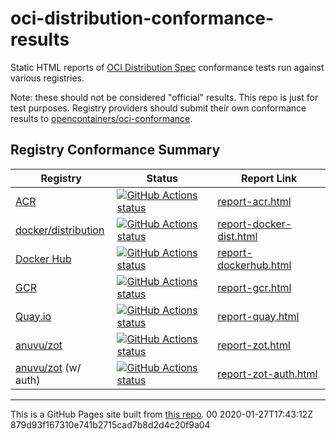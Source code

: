 # oci-distribution-conformance-results

Static HTML reports of [OCI Distribution Spec](https://github.com/opencontainers/distribution-spec) conformance tests run against various registries.

Note: these should not be considered "official" results. This repo is just for test purposes. 
Registry providers should submit their own conformance results to [opencontainers/oci-conformance](https://github.com/opencontainers/oci-conformance).

## Registry Conformance Summary

| Registry | Status | Report Link |
| -------- | -------- | -------- |
| [ACR](https://azure.microsoft.com/en-us/services/container-registry/) | [![GitHub Actions status](https://github.com/bloodorangeio/oci-distribution-conformance-results/workflows/acr/badge.svg)](https://github.com/bloodorangeio/oci-distribution-conformance-results/actions?query=workflow%3Aacr) | [report-acr.html](./results/report-acr.html) |
| [docker/distribution](https://github.com/docker/distribution) | [![GitHub Actions status](https://github.com/bloodorangeio/oci-distribution-conformance-results/workflows/docker-distribution/badge.svg)](https://github.com/bloodorangeio/oci-distribution-conformance-results/actions?query=workflow%3Adocker-distribution) | [report-docker-dist.html](./results/report-docker-dist.html) |
| [Docker Hub](https://hub.docker.com/) | [![GitHub Actions status](https://github.com/bloodorangeio/oci-distribution-conformance-results/workflows/dockerhub/badge.svg)](https://github.com/bloodorangeio/oci-distribution-conformance-results/actions?query=workflow%3Adockerhub) | [report-dockerhub.html](./results/report-dockerhub.html) |
| [GCR](https://cloud.google.com/container-registry/) | [![GitHub Actions status](https://github.com/bloodorangeio/oci-distribution-conformance-results/workflows/gcr/badge.svg)](https://github.com/bloodorangeio/oci-distribution-conformance-results/actions?query=workflow%3Agcr) | [report-gcr.html](./results/report-gcr.html) |
| [Quay.io](https://quay.io/repository/) | [![GitHub Actions status](https://github.com/bloodorangeio/oci-distribution-conformance-results/workflows/quay/badge.svg)](https://github.com/bloodorangeio/oci-distribution-conformance-results/actions?query=workflow%3Aquay) | [report-quay.html](./results/report-quay.html) |
| [anuvu/zot](https://github.com/anuvu/zot) | [![GitHub Actions status](https://github.com/bloodorangeio/oci-distribution-conformance-results/workflows/zot/badge.svg)](https://github.com/bloodorangeio/oci-distribution-conformance-results/actions?query=workflow%3Azot) | [report-zot.html](./results/report-zot.html) |
| [anuvu/zot](https://github.com/anuvu/zot) (w/ auth)| [![GitHub Actions status](https://github.com/bloodorangeio/oci-distribution-conformance-results/workflows/zot-auth/badge.svg)](https://github.com/bloodorangeio/oci-distribution-conformance-results/actions?query=workflow%3Azot-auth) | [report-zot-auth.html](./results/report-zot-auth.html) |
---

This is a GitHub Pages site built from [this repo](https://github.com/bloodorangeio/oci-distribution-conformance-results).
00 2020-01-27T17:43:12Z 879d93f167310e741b2715cad7b8d2d4c20f9a04
